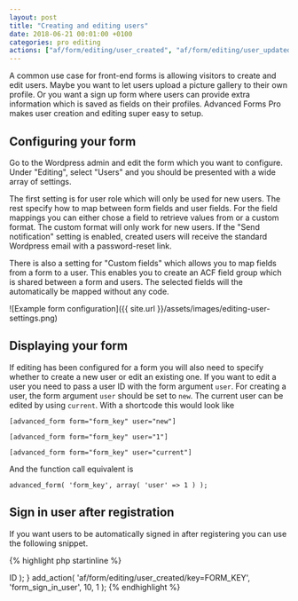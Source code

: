 ```yaml
---
layout: post
title: "Creating and editing users"
date: 2018-06-21 00:01:00 +0100
categories: pro editing
actions: ["af/form/editing/user_created", "af/form/editing/user_updated"]
---
```


A common use case for front-end forms is allowing visitors to create and edit users. Maybe you want to let users upload a picture gallery to their own profile. Or you want a sign up form where users can provide extra information which is saved as fields on their profiles. Advanced Forms Pro makes user creation and editing super easy to setup.

## Configuring your form

Go to the Wordpress admin and edit the form which you want to configure. Under "Editing", select "Users" and you should be presented with a wide array of settings.

The first setting is for user role which will only be used for new users. The rest specify how to map between form fields and user fields. For the field mappings you can either chose a field to retrieve values from or a custom format. The custom format will only work for new users. If the "Send notification" setting is enabled, created users will receive the standard Wordpress email with a password-reset link.

There is also a setting for "Custom fields" which allows you to map fields from a form to a user. This enables you to create an ACF field group which is shared between a form and users. The selected fields will the automatically be mapped without any code.

![Example form configuration]({{ site.url }}/assets/images/editing-user-settings.png)

## Displaying your form

If editing has been configured for a form you will also need to specify whether to create a new user or edit an existing one. If you want to edit a user you need to pass a user ID with the form argument `user`. For creating a user, the form argument `user` should be set to `new`. The current user can be edited by using `current`. With a shortcode this would look like

`[advanced_form form="form_key" user="new"]`

`[advanced_form form="form_key" user="1"]`

`[advanced_form form="form_key" user="current"]`

And the function call equivalent is

`advanced_form( 'form_key', array( 'user' => 1 ) );`

## Sign in user after registration

If you want users to be automatically signed in after registering you can use the following snippet.

{% highlight php startinline %}
<?php

function form_sign_in_user( $user ) {
  wp_set_auth_cookie( $user->ID );
}
add_action( 'af/form/editing/user_created/key=FORM_KEY', 'form_sign_in_user', 10, 1 );
{% endhighlight %}